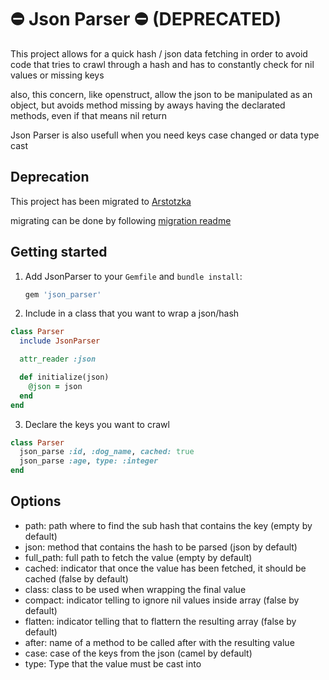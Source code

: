 :no_entry: Json Parser :no_entry: (DEPRECATED)
========

This project allows for a quick hash / json data fetching in order to avoid code
that tries to crawl through a hash and has to constantly check for nil values or missing keys

also, this concern, like openstruct, allow the json to be manipulated as an object, but
avoids method missing by aways having the declarated methods, even if that means nil return

Json Parser is also usefull when you need keys case changed or data type cast

Deprecation
-----------
This project has been migrated to [Arstotzka](https://github.com/darthjee/arstotzka/tree/1.2.0)

migrating can be done by following [migration readme](https://github.com/Bidu/json_parser/blob/master/MIGRATION_README.md)

Getting started
---------------
1. Add JsonParser to your `Gemfile` and `bundle install`:

    ```ruby
    gem 'json_parser'
    ```

2. Include in a class that you want to wrap a json/hash
  ```ruby
  class Parser
    include JsonParser

    attr_reader :json

    def initialize(json)
      @json = json
    end
  end
  ```

3. Declare the keys you want to crawl
  ```ruby
  class Parser
    json_parse :id, :dog_name, cached: true
    json_parse :age, type: :integer
  end
  ```

Options
-------
- path: path where to find the sub hash that contains the key (empty by default)
- json: method that contains the hash to be parsed (json by default)
- full_path: full path to fetch the value (empty by default)
- cached: indicator that once the value has been fetched, it should be cached (false by default)
- class: class to be used when wrapping the final value
- compact: indicator telling to ignore nil values inside array (false by default)
- flatten: indicator telling that to flattern the resulting array (false by default)
- after: name of a method to be called after with the resulting value
- case: case of the keys from the json (camel by default)
- type: Type that the value must be cast into

